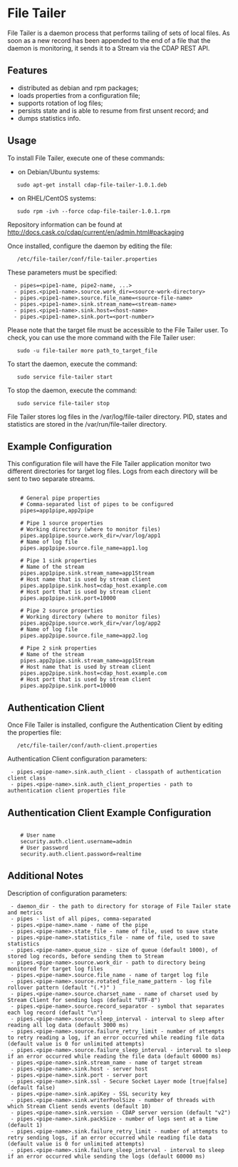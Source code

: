 File Tailer
==================

File Tailer is a daemon process that performs tailing of sets of local files. 
As soon as a new record has been appended to the end of a file that the daemon is monitoring, 
it sends it to a Stream via the CDAP REST API.

## Features

 - distributed as debian and rpm packages;
 - loads properties from a configuration file;
 - supports rotation of log files;
 - persists state and is able to resume from first unsent record; and
 - dumps statistics info.

## Usage

 To install File Tailer, execute one of these commands:
 
 - on Debian/Ubuntu systems:
 
 ```
    sudo apt-get install cdap-file-tailer-1.0.1.deb
 ```
 
 - on RHEL/CentOS systems:
 
 ```
    sudo rpm -ivh --force cdap-file-tailer-1.0.1.rpm
 ```
 
 Repository information can be found at http://docs.cask.co/cdap/current/en/admin.html#packaging

Once installed, configure the daemon by editing the file:
 
```
   /etc/file-tailer/conf/file-tailer.properties
```
 
 These parameters must be specified:

```
  - pipes=<pipe1-name, pipe2-name, ...>
  - pipes.<pipe1-name>.source.work_dir=<source-work-directory>
  - pipes.<pipe1-name>.source.file_name=<source-file-name>
  - pipes.<pipe1-name>.sink.stream_name=<stream-name>
  - pipes.<pipe1-name>.sink.host=<host-name>
  - pipes.<pipe1-name>.sink.port=<port-number>
```

 Please note that the target file must be accessible to the File Tailer user.
 To check, you can use the more command with the File Tailer user:
 
 ``` 
    sudo -u file-tailer more path_to_target_file
 ```
    
 To start the daemon, execute the command:
 
 ```
    sudo service file-tailer start
 ```
 
 To stop the daemon, execute the command:
 
 ```
    sudo service file-tailer stop
 ``` 
 
 File Tailer stores log files in the /var/log/file-tailer directory.
 PID, states and statistics are stored in the /var/run/file-tailer directory.
 
  
## Example Configuration
 
 This configuration file will have the File Tailer application monitor two different directories for target log files.
 Logs from each directory will be sent to two separate streams.
 
 ```
 
     # General pipe properties 
     # Comma-separated list of pipes to be configured
     pipes=app1pipe,app2pipe
     
     # Pipe 1 source properties
     # Working directory (where to monitor files)
     pipes.app1pipe.source.work_dir=/var/log/app1
     # Name of log file
     pipes.app1pipe.source.file_name=app1.log
     
     # Pipe 1 sink properties
     # Name of the stream
     pipes.app1pipe.sink.stream_name=app1Stream
     # Host name that is used by stream client
     pipes.app1pipe.sink.host=cdap_host.example.com
     # Host port that is used by stream client
     pipes.app1pipe.sink.port=10000
     
     # Pipe 2 source properties
     # Working directory (where to monitor files)
     pipes.app2pipe.source.work_dir=/var/log/app2
     # Name of log file
     pipes.app2pipe.source.file_name=app2.log
      
     # Pipe 2 sink properties
     # Name of the stream
     pipes.app2pipe.sink.stream_name=app1Stream
     # Host name that is used by stream client
     pipes.app2pipe.sink.host=cdap_host.example.com
     # Host port that is used by stream client
     pipes.app2pipe.sink.port=10000

 ```
 

## Authentication Client

 Once File Tailer is installed, configure the Authentication Client by editing the properties file:
 
 ```
    /etc/file-tailer/conf/auth-client.properties
 ```
 
 Authentication Client configuration parameters:

```
 - pipes.<pipe-name>.sink.auth_client - classpath of authentication client class
 - pipes.<pipe-name>.sink.auth_client_properties - path to authentication client properties file
```

## Authentication Client Example Configuration
 
 ```
 
     # User name
     security.auth.client.username=admin
     # User password
     security.auth.client.password=realtime
 ```
 
## Additional Notes
 
 Description of configuration parameters:

```
 - daemon_dir - the path to directory for storage of File Tailer state and metrics
 - pipes - list of all pipes, comma-separated
 - pipes.<pipe-name>.name - name of the pipe
 - pipes.<pipe-name>.state_file - name of file, used to save state
 - pipes.<pipe-name>.statistics_file - name of file, used to save statistics
 - pipes.<pipe-name>.queue_size - size of queue (default 1000), of stored log records, before sending them to Stream
 - pipes.<pipe-name>.source.work_dir - path to directory being monitored for target log files
 - pipes.<pipe-name>.source.file_name - name of target log file
 - pipes.<pipe-name>.source.rotated_file_name_pattern - log file rollover pattern (default "(.*)" )
 - pipes.<pipe-name>.source.charset_name - name of charset used by Stream Client for sending logs (default "UTF-8")
 - pipes.<pipe-name>.source.record_separator - symbol that separates each log record (default "\n")
 - pipes.<pipe-name>.source.sleep_interval - interval to sleep after reading all log data (default 3000 ms)
 - pipes.<pipe-name>.source.failure_retry_limit - number of attempts to retry reading a log, if an error occurred while reading file data (default value is 0 for unlimited attempts)
 - pipes.<pipe-name>.source.failure_sleep_interval - interval to sleep if an error occurred while reading the file data (default 60000 ms)
 - pipes.<pipe-name>.sink.stream_name - name of target stream
 - pipes.<pipe-name>.sink.host - server host
 - pipes.<pipe-name>.sink.port - server port
 - pipes.<pipe-name>.sink.ssl - Secure Socket Layer mode [true|false] (default false)
 - pipes.<pipe-name>.sink.apiKey - SSL security key
 - pipes.<pipe-name>.sink.writerPoolSize - number of threads with which Stream Client sends events (default 10)
 - pipes.<pipe-name>.sink.version - CDAP server version (default "v2")
 - pipes.<pipe-name>.sink.packSize - number of logs sent at a time (default 1)
 - pipes.<pipe-name>.sink.failure_retry_limit - number of attempts to retry sending logs, if an error occurred while reading file data (default value is 0 for unlimited attempts)
 - pipes.<pipe-name>.sink.failure_sleep_interval - interval to sleep if an error occurred while sending the logs (default 60000 ms)
```
